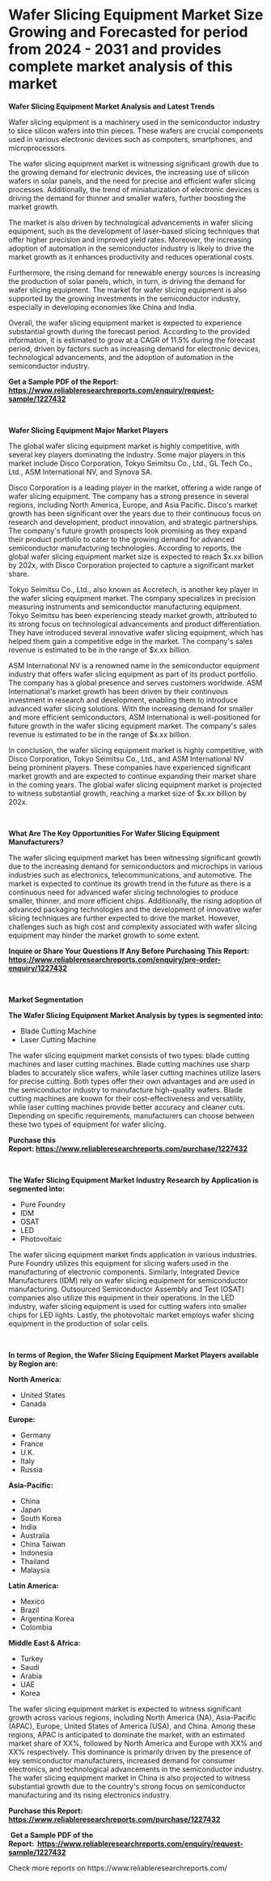 <p><h1>Wafer Slicing Equipment Market Size Growing and Forecasted for period from 2024 - 2031 and provides complete market analysis of this market</h1></p><p><strong>Wafer Slicing Equipment Market Analysis and Latest Trends</strong></p>
<p><p>Wafer slicing equipment is a machinery used in the semiconductor industry to slice silicon wafers into thin pieces. These wafers are crucial components used in various electronic devices such as computers, smartphones, and microprocessors.</p><p>The wafer slicing equipment market is witnessing significant growth due to the growing demand for electronic devices, the increasing use of silicon wafers in solar panels, and the need for precise and efficient wafer slicing processes. Additionally, the trend of miniaturization of electronic devices is driving the demand for thinner and smaller wafers, further boosting the market growth.</p><p>The market is also driven by technological advancements in wafer slicing equipment, such as the development of laser-based slicing techniques that offer higher precision and improved yield rates. Moreover, the increasing adoption of automation in the semiconductor industry is likely to drive the market growth as it enhances productivity and reduces operational costs.</p><p>Furthermore, the rising demand for renewable energy sources is increasing the production of solar panels, which, in turn, is driving the demand for wafer slicing equipment. The market for wafer slicing equipment is also supported by the growing investments in the semiconductor industry, especially in developing economies like China and India.</p><p>Overall, the wafer slicing equipment market is expected to experience substantial growth during the forecast period. According to the provided information, it is estimated to grow at a CAGR of 11.5% during the forecast period, driven by factors such as increasing demand for electronic devices, technological advancements, and the adoption of automation in the semiconductor industry.</p></p>
<p><strong>Get a Sample PDF of the Report:&nbsp; <a href="https://www.reliableresearchreports.com/enquiry/request-sample/1227432">https://www.reliableresearchreports.com/enquiry/request-sample/1227432</a></strong></p>
<p>&nbsp;</p>
<p><strong>Wafer Slicing Equipment Major Market Players</strong></p>
<p><p>The global wafer slicing equipment market is highly competitive, with several key players dominating the industry. Some major players in this market include Disco Corporation, Tokyo Seimitsu Co., Ltd., GL Tech Co., Ltd., ASM International NV, and Synova SA. </p><p>Disco Corporation is a leading player in the market, offering a wide range of wafer slicing equipment. The company has a strong presence in several regions, including North America, Europe, and Asia Pacific. Disco's market growth has been significant over the years due to their continuous focus on research and development, product innovation, and strategic partnerships. The company's future growth prospects look promising as they expand their product portfolio to cater to the growing demand for advanced semiconductor manufacturing technologies. According to reports, the global wafer slicing equipment market size is expected to reach $x.xx billion by 202x, with Disco Corporation projected to capture a significant market share.</p><p>Tokyo Seimitsu Co., Ltd., also known as Accretech, is another key player in the wafer slicing equipment market. The company specializes in precision measuring instruments and semiconductor manufacturing equipment. Tokyo Seimitsu has been experiencing steady market growth, attributed to its strong focus on technological advancements and product differentiation. They have introduced several innovative wafer slicing equipment, which has helped them gain a competitive edge in the market. The company's sales revenue is estimated to be in the range of $x.xx billion.</p><p>ASM International NV is a renowned name in the semiconductor equipment industry that offers wafer slicing equipment as part of its product portfolio. The company has a global presence and serves customers worldwide. ASM International's market growth has been driven by their continuous investment in research and development, enabling them to introduce advanced wafer slicing solutions. With the increasing demand for smaller and more efficient semiconductors, ASM International is well-positioned for future growth in the wafer slicing equipment market. The company's sales revenue is estimated to be in the range of $x.xx billion.</p><p>In conclusion, the wafer slicing equipment market is highly competitive, with Disco Corporation, Tokyo Seimitsu Co., Ltd., and ASM International NV being prominent players. These companies have experienced significant market growth and are expected to continue expanding their market share in the coming years. The global wafer slicing equipment market is projected to witness substantial growth, reaching a market size of $x.xx billion by 202x.</p></p>
<p>&nbsp;</p>
<p><strong>What Are The Key Opportunities For Wafer Slicing Equipment Manufacturers?</strong></p>
<p><p>The wafer slicing equipment market has been witnessing significant growth due to the increasing demand for semiconductors and microchips in various industries such as electronics, telecommunications, and automotive. The market is expected to continue its growth trend in the future as there is a continuous need for advanced wafer slicing technologies to produce smaller, thinner, and more efficient chips. Additionally, the rising adoption of advanced packaging technologies and the development of innovative wafer slicing techniques are further expected to drive the market. However, challenges such as high cost and complexity associated with wafer slicing equipment may hinder the market growth to some extent.</p></p>
<p><strong>Inquire or Share Your Questions If Any Before Purchasing This Report: <a href="https://www.reliableresearchreports.com/enquiry/pre-order-enquiry/1227432">https://www.reliableresearchreports.com/enquiry/pre-order-enquiry/1227432</a></strong></p>
<p>&nbsp;</p>
<p><strong>Market Segmentation</strong></p>
<p><strong>The Wafer Slicing Equipment Market Analysis by types is segmented into:</strong></p>
<p><ul><li>Blade Cutting Machine</li><li>Laser Cutting Machine</li></ul></p>
<p><p>The wafer slicing equipment market consists of two types: blade cutting machines and laser cutting machines. Blade cutting machines use sharp blades to accurately slice wafers, while laser cutting machines utilize lasers for precise cutting. Both types offer their own advantages and are used in the semiconductor industry to manufacture high-quality wafers. Blade cutting machines are known for their cost-effectiveness and versatility, while laser cutting machines provide better accuracy and cleaner cuts. Depending on specific requirements, manufacturers can choose between these two types of equipment for wafer slicing.</p></p>
<p><strong>Purchase this Report:&nbsp;<a href="https://www.reliableresearchreports.com/purchase/1227432">https://www.reliableresearchreports.com/purchase/1227432</a></strong></p>
<p>&nbsp;</p>
<p><strong>The Wafer Slicing Equipment Market Industry Research by Application is segmented into:</strong></p>
<p><ul><li>Pure Foundry</li><li>IDM</li><li>OSAT</li><li>LED</li><li>Photovoltaic</li></ul></p>
<p><p>The wafer slicing equipment market finds application in various industries. Pure Foundry utilizes this equipment for slicing wafers used in the manufacturing of electronic components. Similarly, Integrated Device Manufacturers (IDM) rely on wafer slicing equipment for semiconductor manufacturing. Outsourced Semiconductor Assembly and Test (OSAT) companies also utilize this equipment in their operations. In the LED industry, wafer slicing equipment is used for cutting wafers into smaller chips for LED lights. Lastly, the photovoltaic market employs wafer slicing equipment in the production of solar cells.</p></p>
<p>&nbsp;</p>
<p><strong>In terms of Region, the Wafer Slicing Equipment Market Players available by Region are:</strong></p>
<p>
    <p> <strong> North America: </strong>
        <ul>
            <li>United States</li>
            <li>Canada</li>
        </ul>
        </p> 
    <p> <strong> Europe: </strong>
        <ul>
            <li>Germany</li>
            <li>France</li>
            <li>U.K.</li>
            <li>Italy</li>
            <li>Russia</li>
        </ul>
        </p> 
    <p> <strong> Asia-Pacific: </strong>
        <ul>
            <li>China</li>
            <li>Japan</li>
            <li>South Korea</li>
            <li>India</li>
            <li>Australia</li>
            <li>China Taiwan</li>
            <li>Indonesia</li>
            <li>Thailand</li>
            <li>Malaysia</li>
        </ul>
        </p> 
    <p> <strong> Latin America: </strong>
        <ul>
            <li>Mexico</li>
            <li>Brazil</li>
            <li>Argentina Korea</li>
            <li>Colombia</li>
        </ul>
        </p> 
    <p> <strong> Middle East & Africa: </strong>
        <ul>
            <li>Turkey</li>
            <li>Saudi</li>
            <li>Arabia</li>
            <li>UAE</li>
            <li>Korea</li>
        </ul>
    </p>
    </p>
<p><p>The wafer slicing equipment market is expected to witness significant growth across various regions, including North America (NA), Asia-Pacific (APAC), Europe, United States of America (USA), and China. Among these regions, APAC is anticipated to dominate the market, with an estimated market share of XX%, followed by North America and Europe with XX% and XX% respectively. This dominance is primarily driven by the presence of key semiconductor manufacturers, increased demand for consumer electronics, and technological advancements in the semiconductor industry. The wafer slicing equipment market in China is also projected to witness substantial growth due to the country's strong focus on semiconductor manufacturing and its rising electronics industry.</p></p>
<p><strong>Purchase this Report: <a href="https://www.reliableresearchreports.com/purchase/1227432">https://www.reliableresearchreports.com/purchase/1227432</a></strong></p>
<p>&nbsp;<strong>Get a Sample PDF of the Report:&nbsp;&nbsp;<a href="https://www.reliableresearchreports.com/enquiry/request-sample/1227432">https://www.reliableresearchreports.com/enquiry/request-sample/1227432</a></strong></p>
<p><strong></strong></p>
<p>Check more reports on https://www.reliableresearchreports.com/</p>